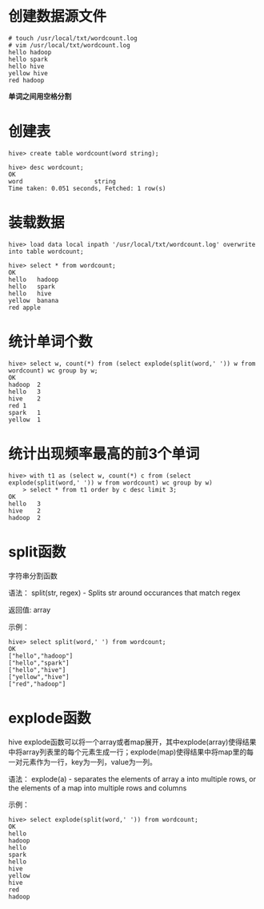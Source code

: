 # 创建数据源文件
```
# touch /usr/local/txt/wordcount.log
# vim /usr/local/txt/wordcount.log
hello hadoop
hello spark
hello hive
yellow hive
red hadoop
```
**单词之间用空格分割**

# 创建表
```
hive> create table wordcount(word string);

hive> desc wordcount;
OK
word                	string              	                    
Time taken: 0.051 seconds, Fetched: 1 row(s)
```

# 装载数据
```
hive> load data local inpath '/usr/local/txt/wordcount.log' overwrite into table wordcount;

hive> select * from wordcount;
OK
hello	hadoop
hello	spark
hello	hive
yellow	banana
red	apple
```

# 统计单词个数
```
hive> select w, count(*) from (select explode(split(word,' ')) w from wordcount) wc group by w;
OK
hadoop	2
hello	3
hive	2
red	1
spark	1
yellow	1
```

# 统计出现频率最高的前3个单词
```
hive> with t1 as (select w, count(*) c from (select explode(split(word,' ')) w from wordcount) wc group by w)
    > select * from t1 order by c desc limit 3;
OK
hello	3
hive	2
hadoop	2
```

# split函数
字符串分割函数

语法：
split(str, regex) - Splits str around occurances that match regex

返回值: 
array

示例：
```
hive> select split(word,' ') from wordcount;
OK
["hello","hadoop"]
["hello","spark"]
["hello","hive"]
["yellow","hive"]
["red","hadoop"]
```

# explode函数
hive explode函数可以将一个array或者map展开，其中explode(array)使得结果中将array列表里的每个元素生成一行；explode(map)使得结果中将map里的每一对元素作为一行，key为一列，value为一列。

语法：
explode(a) - separates the elements of array a into multiple rows, or the elements of a map into multiple rows and columns

示例：
```
hive> select explode(split(word,' ')) from wordcount;
OK
hello
hadoop
hello
spark
hello
hive
yellow
hive
red
hadoop
```
